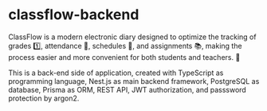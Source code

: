 # classflow-backend
ClassFlow is a modern electronic diary designed to optimize the tracking of grades 1️⃣, attendance 👻, schedules 📅, and assignments 📚, making the process easier and more convenient for both students and teachers. 🍃

This is a back-end side of application, created with TypeScript as programming language, Nest.js as main backend framework, PostgreSQL as database, Prisma as ORM, REST API, JWT authorization, and passsword protection by argon2.

